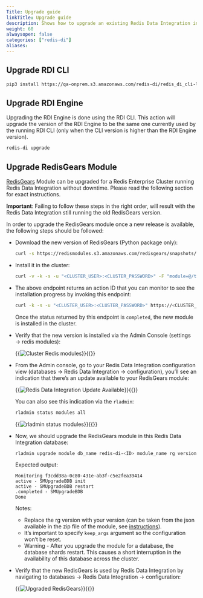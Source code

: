 ```yaml
---
Title: Upgrade guide
linkTitle: Upgrade guide
description: Shows how to upgrade an existing Redis Data Integration installation to the latest avilable version.
weight: 60
alwaysopen: false
categories: ["redis-di"]
aliases: 
---
```


## Upgrade RDI CLI

```bash
pip3 install https://qa-onprem.s3.amazonaws.com/redis-di/redis_di_cli-latest-py3-none-any.whl --upgrade
```

## Upgrade RDI Engine

Upgrading the RDI Engine is done using the RDI CLI. This action will upgrade the version of the RDI Engine to be the same one currently used by the running RDI CLI (only when the CLI version is higher than the RDI Engine version).

```bash
redis-di upgrade
```

## Upgrade RedisGears Module

[RedisGears](https://redis.com/modules/redis-gears/) Module can be upgraded for a Redis Enterprise Cluster running Redis Data Integration without downtime. Please read the following section for exact instructions.

**Important**: Failing to follow these steps in the right order, will result with the Redis Data Integration still running the old RedisGears version.

In order to upgrade the RedisGears module once a new release is available, the following steps should be followed:

- Download the new version of RedisGears (Python package only):

  ```bash
  curl -s https://redismodules.s3.amazonaws.com/redisgears/snapshots/redisgears_python.Linux-ubuntu18.04-x86_64.master.zip -o /tmp/redisgears.zip
  ```

- Install it in the cluster:

  ```bash
  curl -v -k -s -u "<CLUSTER_USER>:<CLUSTER_PASSWORD>" -F "module=@/tmp/redisgears.zip" https://<CLUSTER_HOST>:<CLUSTER_API_PORT>/v2/modules
  ```

- The above endpoint returns an action ID that you can monitor to see the installation progress by invoking this endpoint:

  ```bash
  curl -k -s -u "<CLUSTER_USER>:<CLUSTER_PASSWORD>" https://<CLUSTER_HOST>:<CLUSTER_API_PORT>/v1/actions/${action_uid}
  ```

  Once the status returned by this endpoint is `completed`, the new module is installed in the cluster.

- Verify that the new version is installed via the Admin Console (settings → redis modules):

  {{<image filename="images/rdi/cluster-redis-modules.png" alt="Cluster Redis modules" >}}{{</image>}}

- From the Admin console, go to your Redis Data Integration configuration view (databases → Redis Data Integration → configuration), you’ll see an indication that there’s an update available to your RedisGears module:

  {{<image filename="images/rdi/redis-di-db-update-available.png" alt="Redis Data Integration Update Available" >}}{{</image>}}

  You can also see this indication via the `rladmin`:

  ```bash
  rladmin status modules all
  ```

  {{<image filename="images/rdi/rladmin-status-modules.png" alt="rladmin status modules" >}}{{</image>}}
  
- Now, we should upgrade the RedisGears module in this Redis Data Integration database:

  ```bash
  rladmin upgrade module db_name redis-di-<ID> module_name rg version 999999 module_args keep_args
  ```

  Expected output:

  ```
  Monitoring f3cdd38a-0c80-431e-ab3f-c5e2fea39414
  active - SMUpgradeBDB init
  active - SMUpgradeBDB restart
  .completed - SMUpgradeBDB
  Done
  ```

  Notes:

  - Replace the rg version with your version (can be taken from the json available in the zip file of the module, see [instructions](https://docs.redis.com/latest/modules/install/upgrade-module/)).
  - It’s important to specify `keep_args` argument so the configuration won’t be reset.
  - Warning - After you upgrade the module for a database, the database shards restart. This causes a short interruption in the availability of this database across the cluster.

- Verify that the new RedisGears is used by Redis Data Integration by navigating to databases → Redis Data Integration → configuration:

  {{<image filename="images/rdi/redis-di-upgraded-redis-gears.png" alt="Upgraded RedisGears" >}}{{</image>}}
